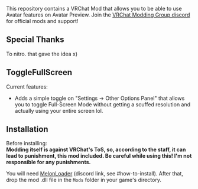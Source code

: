 This repository contains a VRChat Mod that allows you to be able to use Avatar features on Avatar Preview. 
Join the [VRChat Modding Group discord](https://discord.gg/rCqKSvR) for official mods and support!

## Special Thanks
To nitro. that gave the idea x)

## ToggleFullScreen
Current features:
- Adds a simple toggle on "Settings -> Other Options Panel" that allows you to toggle Full-Screen Mode without getting a scuffed resolution and actually using your entire screen lol.

## Installation
Before installing:  
**Modding itself is against VRChat's ToS, so, according to the staff, it can lead to punishment, this mod included. Be careful while using this! I'm not responsible for any punishments.**

You will need [MelonLoader](https://discord.gg/2Wn3N2P) (discord link, see \#how-to-install).
After that, drop the mod .dll file in the `Mods` folder in your game's directory.
